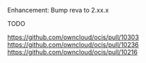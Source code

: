 Enhancement: Bump reva to 2.xx.x

TODO

https://github.com/owncloud/ocis/pull/10303
https://github.com/owncloud/ocis/pull/10236
https://github.com/owncloud/ocis/pull/10216

